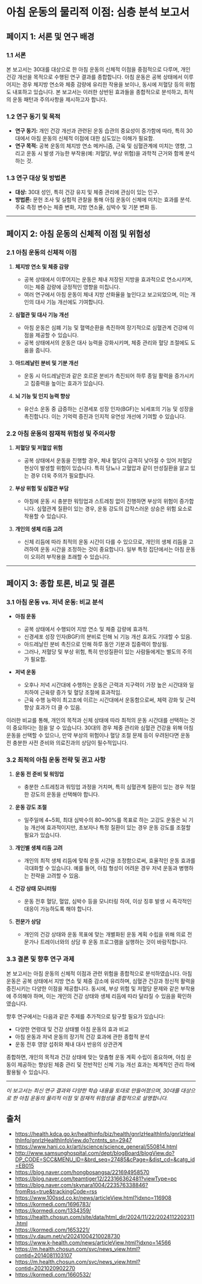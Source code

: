 # 아침 운동의 물리적 이점: 심층 분석 보고서

## 페이지 1: 서론 및 연구 배경

### 1.1 서론

본 보고서는 30대를 대상으로 한 아침 운동의 신체적 이점을 중점적으로 다루며, 개인 건강 개선을 목적으로 수행된 연구 결과를 종합합니다. 아침 운동은 공복 상태에서 이루어지는 경우 체지방 연소와 체중 감량에 유리한 작용을 보이나, 동시에 저혈당 등의 위험도 내포하고 있습니다. 본 보고서는 이러한 상반된 효과들을 종합적으로 분석하고, 최적의 운동 패턴과 주의사항을 제시하고자 합니다.

### 1.2 연구 동기 및 목적

- **연구 동기:** 개인 건강 개선과 관련된 운동 습관의 중요성이 증가함에 따라, 특히 30대에서 아침 운동의 신체적 이점에 대한 심도있는 이해가 필요함.
- **연구 목적:** 공복 운동의 체지방 연소 메커니즘, 근육 및 심혈관계에 미치는 영향, 그리고 운동 시 발생 가능한 부작용(예: 저혈당, 부상 위험)을 과학적 근거와 함께 분석하는 것.

### 1.3 연구 대상 및 방법론

- **대상:** 30대 성인, 특히 건강 유지 및 체중 관리에 관심이 있는 인구.
- **방법론:** 문헌 조사 및 실험적 관찰을 통해 아침 운동이 신체에 미치는 효과를 분석. 주요 측정 변수는 체중 변화, 지방 연소율, 심박수 및 기분 변화 등.

---

## 페이지 2: 아침 운동의 신체적 이점 및 위험성

### 2.1 아침 운동의 신체적 이점

1. **체지방 연소 및 체중 감량**
   - 공복 상태에서 이루어지는 운동은 체내 저장된 지방을 효과적으로 연소시키며, 이는 체중 감량에 긍정적인 영향을 미칩니다.
   - 여러 연구에서 아침 운동이 체내 지방 산화율을 높인다고 보고되었으며, 이는 개인의 대사 기능 개선에도 기여합니다.

2. **심혈관 및 대사 기능 개선**
   - 아침 운동은 심폐 기능 및 혈액순환을 촉진하여 장기적으로 심혈관계 건강에 이점을 제공할 수 있습니다.
   - 공복 상태에서의 운동은 대사 능력을 강화시키며, 체중 관리와 혈당 조절에도 도움을 줍니다.

3. **아드레날린 분비 및 기분 개선**
   - 운동 시 아드레날린과 같은 호르몬 분비가 촉진되어 하루 종일 활력을 증가시키고 집중력을 높이는 효과가 있습니다.

4. **뇌 기능 및 인지 능력 향상**
   - 유산소 운동 중 급증하는 신경세포 성장 인자(BGF)는 뇌세포의 기능 및 성장을 촉진합니다. 이는 기억력 증진과 인지적 유연성 개선에 기여할 수 있습니다.

### 2.2 아침 운동의 잠재적 위험성 및 주의사항

1. **저혈당 및 저혈압 위험**
   - 공복 상태에서 운동을 진행할 경우, 체내 혈당이 급격히 낮아질 수 있어 저혈당 현상이 발생할 위험이 있습니다. 특히 당뇨나 고혈압과 같이 만성질환을 앓고 있는 경우 더욱 주의가 필요합니다.

2. **부상 위험 및 심혈관 부담**
   - 아침에 운동 시 충분한 워밍업과 스트레칭 없이 진행하면 부상의 위험이 증가합니다. 심혈관계 질환이 있는 경우, 운동 강도의 갑작스러운 상승은 위험 요소로 작용할 수 있습니다.

3. **개인의 생체 리듬 고려**
   - 신체 리듬에 따라 최적의 운동 시간이 다를 수 있으므로, 개인의 생체 리듬을 고려하여 운동 시간을 조정하는 것이 중요합니다. 일부 특정 집단에서는 아침 운동이 오히려 부작용을 초래할 수 있습니다.

---

## 페이지 3: 종합 토론, 비교 및 결론

### 3.1 아침 운동 vs. 저녁 운동: 비교 분석

- **아침 운동**
  - 공복 상태에서 수행되어 지방 연소 및 체중 감량에 효과적.
  - 신경세포 성장 인자(BGF)의 분비로 인해 뇌 기능 개선 효과도 기대할 수 있음.
  - 아드레날린 분비 촉진으로 인해 하루 동안 기분과 집중력이 향상됨.
  - 그러나, 저혈당 및 부상 위험, 특히 만성질환이 있는 사람들에게는 별도의 주의가 필요함.

- **저녁 운동**
  - 오후나 저녁 시간대에 수행하는 운동은 근력과 지구력이 가장 높은 시간대와 일치하여 근육량 증가 및 혈당 조절에 효과적임.
  - 근육 수행 능력이 최고조에 이르는 시간대에서 운동함으로써, 체력 강화 및 근력 향상 효과가 더 클 수 있음.

이러한 비교를 통해, 개인의 목적과 신체 상태에 따라 최적의 운동 시간대를 선택하는 것이 중요하다는 점을 알 수 있습니다. 30대의 경우 체중 관리와 심혈관 건강을 위해 아침 운동을 선택할 수 있으나, 만약 부상의 위험이나 혈당 조절 문제 등이 우려된다면 운동 전 충분한 사전 준비와 의료진과의 상담이 필수적입니다.

### 3.2 최적의 아침 운동 전략 및 권고 사항

1. **운동 전 준비 및 워밍업**
   - 충분한 스트레칭과 워밍업 과정을 거치며, 특히 심혈관계 질환이 있는 경우 적절한 강도의 운동을 선택해야 합니다.

2. **운동 강도 조절**
   - 일주일에 4~5회, 최대 심박수의 80~90%를 목표로 하는 고강도 운동은 뇌 기능 개선에 효과적이지만, 초보자나 특정 질환이 있는 경우 운동 강도를 조절할 필요가 있습니다.

3. **개인별 생체 리듬 고려**
   - 개인의 최적 생체 리듬에 맞춰 운동 시간을 조정함으로써, 효율적인 운동 효과를 극대화할 수 있습니다. 예를 들어, 아침 형성이 어려운 경우 저녁 운동과 병행하는 전략을 고려할 수 있음.

4. **건강 상태 모니터링**
   - 운동 전후 혈당, 혈압, 심박수 등을 모니터링 하여, 이상 징후 발생 시 즉각적인 대응이 가능하도록 해야 합니다.

5. **전문가 상담**
   - 개인의 건강 상태와 운동 목표에 맞는 개별화된 운동 계획 수립을 위해 의료 전문가나 트레이너와의 상담 후 운동 프로그램을 실행하는 것이 바람직합니다.

### 3.3 결론 및 향후 연구 과제

본 보고서는 아침 운동의 신체적 이점과 관련 위험을 종합적으로 분석하였습니다. 아침 운동은 공복 상태에서 지방 연소 및 체중 감소에 유리하며, 심혈관 건강과 정신적 활력을 증진시키는 다양한 이점을 제공합니다. 동시에, 부상 위험 및 저혈당 문제와 같은 부작용에 주의해야 하며, 이는 개인의 건강 상태와 생체 리듬에 따라 달라질 수 있음을 확인하였습니다.

향후 연구에서는 다음과 같은 주제를 추가적으로 탐구할 필요가 있습니다:

- 다양한 연령대 및 건강 상태별 아침 운동의 효과 비교
- 아침 운동과 저녁 운동의 장기적 건강 효과에 관한 종합적 분석
- 운동 전후 영양 섭취와 체내 대사 반응의 상관관계

종합하면, 개인의 목적과 건강 상태에 맞는 맞춤형 운동 계획 수립이 중요하며, 아침 운동이 제공하는 향상된 체중 관리 및 전반적인 신체 기능 개선 효과는 체계적인 관리 하에 활용될 수 있습니다.

---

*이 보고서는 최신 연구 결과와 다양한 학습 내용을 토대로 만들어졌으며, 30대를 대상으로 한 아침 운동의 물리적 이점 및 잠재적 위험성을 종합적으로 설명합니다.*

## 출처

- https://health.kdca.go.kr/healthinfo/biz/health/gnrlzHealthInfo/gnrlzHealthInfo/gnrlzHealthInfoView.do?cntnts_sn=2947
- https://www.hani.co.kr/arti/science/science_general/550814.html
- http://www.samsunghospital.com/dept/blogBoard/blogView.do?DP_CODE=SCC&MENU_ID=&brd_seq=27485&cPage=&dist_cd=&catg_id=EB015
- https://blog.naver.com/hongbosangsa/221694958570
- https://blog.naver.com/teamtiger12/223166362481?viewType=pc
- https://blog.naver.com/skynara1004/223576338846?fromRss=true&trackingCode=rss
- https://www.100ssd.co.kr/news/articleView.html?idxno=116908
- https://kormedi.com/1696783/
- https://kormedi.com/1334359/
- https://health.chosun.com/site/data/html_dir/2024/11/22/2024112202311.html
- https://kormedi.com/1653221/
- https://v.daum.net/v/20241004210028730
- https://www.k-health.com/news/articleView.html?idxno=14566
- https://m.health.chosun.com/svc/news_view.html?contid=2014081103107
- https://m.health.chosun.com/svc/news_view.html?contid=2021020902270
- https://kormedi.com/1660532/